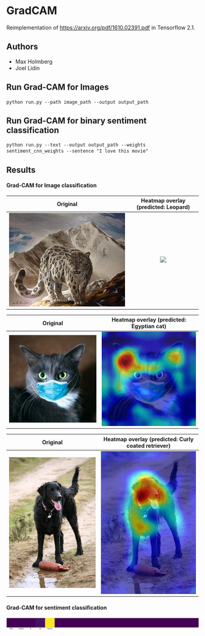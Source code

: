 # GradCAM 
Reimplementation of https://arxiv.org/pdf/1610.02391.pdf in Tensorflow 2.1.

## Authors
* Max Holmberg
* Joel Lidin

## Run Grad-CAM for Images
```
python run.py --path image_path --output output_path
```
## Run Grad-CAM for binary sentiment classification
```
python run.py --text --output output_path --weights sentiment_cnn_weights --sentence "I love this movie"
```



## Results
#### Grad-CAM for Image classification
Original                   |  Heatmap overlay (predicted: Leopard)
:-------------------------:|:-------------------------:
![](images/leopard.JPEG)   |  ![](results/cherry_picked_result.png)

Original                  |  Heatmap overlay (predicted: Egyptian cat)
:-------------------------:|:-------------------------:
![](images/cat.jpg)   |  ![](results/cat.png)

Original                  |  Heatmap overlay (predicted: Curly coated retriever)
:-------------------------:|:-------------------------:
![](images/dog.JPEG)   |  ![](results/dog.png)

#### Grad-CAM for sentiment classification
![](results/text.png)